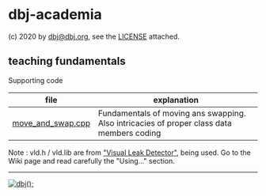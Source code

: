 # dbj-academia

(c) 2020 by dbj@dbj.org, see the [LICENSE](./LICENSE) attached.

## teaching fundamentals
Supporting code

| file | explanation |
| --- | --- |
| [move_and_swap.cpp](./move_and_swap.cpp) | Fundamentals of moving ans swapping. Also intricacies of proper class data members coding |

Note : vld.h / vld.lib are from ["Visual Leak Detector"](https://kinddragon.github.io/vld/), being used. 
Go to the Wiki page and read carefully the "Using..." section.


---------------------------------------------------------------------  

[![dbj();](https://dbj.org/wp-content/uploads/2015/12/cropped-dbj-icon-e1486129719897.jpg)](http://www.dbj.org "dbj")  
